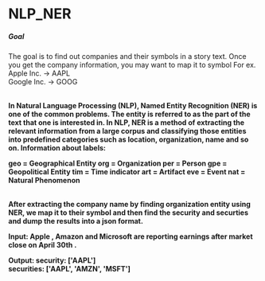 # NLP_NER

##### Goal

The goal is to find out companies and their symbols in a story text. Once you get the company information, you may want to map it to symbol 
For ex.
Apple Inc. -> AAPL <br>
Google Inc. -> GOOG

<br>
<b>In Natural Language Processing (NLP), Named Entity Recognition (NER) is one of the common problems. The entity is referred to as the part of the text that one is interested in. In NLP, NER is a method of extracting the relevant information from a large corpus and classifying those entities into predefined categories such as location, organization, name and so on. Information about labels:

geo = Geographical Entity
org = Organization
per = Person
gpe = Geopolitical Entity
tim = Time indicator
art = Artifact
eve = Event
nat = Natural Phenomenon

<br>
After extracting the company name by finding organization entity using NER, we map it to their symbol and then find the security and securties and dump the results into a json format.

Input:
Apple , Amazon and Microsoft are reporting earnings after market close on April 30th .

Output:
security: ['AAPL'] <br>
securities:  ['AAPL', 'AMZN', 'MSFT']
